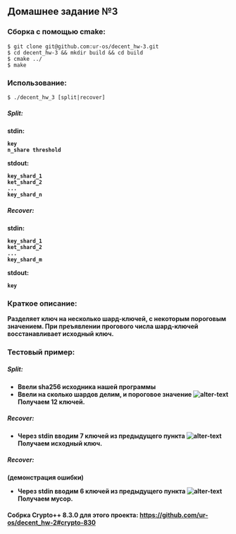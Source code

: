 ## Домашнее задание №3

### Сборка с помощью cmake:
```
$ git clone git@github.com:ur-os/decent_hw-3.git
$ cd decent_hw-3 && mkdir build && cd build
$ cmake ../
$ make
```
### Использование:
```
$ ./decent_hw_3 [split|recover]
```
##### Split:
<b> stdin:
```
key
n_share threshold
```
<b>stdout:
```
key_shard_1
ket_shard_2
...
key_shard_n
```
##### Recover:
<b>stdin:
```
key_shard_1
ket_shard_2
...
key_shard_m
```

<b>stdout:
```
key
```

### Краткое описание:
Разделяет ключ на несколько шард-ключей, 
с некоторым пороговым значением.
При преъявлении прогового числа шард-ключей
восстанавливает исходный ключ.

### Тестовый пример:
##### Split:
 - Ввели sha256 исходника нашей программы
 - Ввели на сколько шардов делим, и пороговое значение
![alter-text](https://sun9-34.userapi.com/jIns1YuFVexPQ4bcde5BTqyMUUa5InvtB42B8Q/lPFr0JQhmmk.jpg)
Получаем 12 ключей.
##### Recover:
 - Через stdin вводим 7 ключей из предыдущего пункта
![alter-text](https://sun9-40.userapi.com/qiBqD6USEur0LWzFcKm-byXFgiYV2drvO4Nvcg/aY7Gkf7Ra64.jpg)
Получаем исходный ключ.
##### Recover:
(демонстрация ошибки)
- Через stdin вводим 6 ключей из предыдущего пункта
![alter-text](https://sun9-21.userapi.com/vEFJeucbJXKyiBkDZJOGz6FhMH0fm2W48Qmg7A/0bjiMNNn2gQ.jpg)
Получаем мусор.

#### Собрка Crypto++ 8.3.0 для этого проекта: https://github.com/ur-os/decent_hw-2#crypto-830

